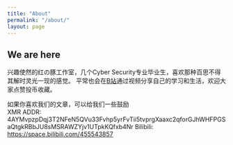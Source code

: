 ```yaml
---
title: "About"
permalink: "/about/"
layout: page
---
```


## We are here
兴趣使然的红の豚工作室，几个Cyber Security专业毕业生，喜欢那种百思不得其解时灵光一现的感觉。
平常也会在[B站](https://space.bilibili.com/455543857)通过视频分享自己的学习和生活，欢迎大家点赞投币收藏。  

如果你喜欢我们的文章，可以给我们一些鼓励  
XMR ADDR: 4AYMvpzpDqj3T2NFeN5QVu33Fvhp5yrFvTii5tvprgXaaxc2qforGJhWHFPGSaQtgkRBbJU8sMSRAWZYjv1UTpkKQfxb4Nr
Bilibili: https://space.bilibili.com/455543857
